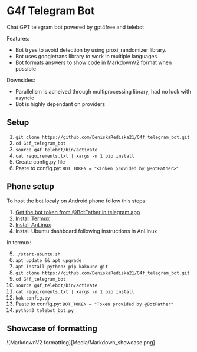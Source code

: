# G4f Telegram Bot

Chat GPT telegram bot powered by gpt4free and telebot

Features:
+ Bot tryes to avoid detection by using proxi_randomizer library.
+ Bot uses googletrans library to work in multiple languages
+ Bot formats answers to show code in MarkdownV2 format when possible

Downsides:
+ Parallelism is acheived through multiprocessing library, had no luck with asyncio
+ Bot is highly dependant on providers


## Setup
 1) ```git clone https://github.com/DeniskaRediska21/G4f_telegram_bot.git```
 2) ```cd G4f_telegram_bot```
 3) ```source g4f_telebot/bin/activate```
 4) ```cat requirements.txt | xargs -n 1 pip install```
 5) Create config.py file
 6) Paste to config.py:  ```BOT_TOKEN = "<Token provided by @BotFather>"```

## Phone setup

To host the bot localy on Android phone follow this steps:

 1) [Get the bot token from @BotFather in telegram app](https://t.me/botfather)
 2) [Install Termux](https://f-droid.org/packages/com.termux/)
 3) [Install AnLinux](https://f-droid.org/packages/exa.lnx.a/)
 4) Install Ubuntu dashboard following instructions in AnLinux

 In termux:

 5) ```./start-ubuntu.sh```
 6) ```apt update && apt upgrade```
 7) ```apt install python3 pip kakoune git```
 8) ```git clone https://github.com/DeniskaRediska21/G4f_telegram_bot.git```
 9) ```cd G4f_telegram_bot```
 10) ```source g4f_telebot/bin/activate```
 11) ```cat requirements.txt | xargs -n 1 pip install```
 12) ```kak config.py```
 13) Paste to config.py:  ```BOT_TOKEN = "Token provided by @BotFather"```
 14) ```python3 telebot_bot.py```

## Showcase of formatting

!(MarkdownV2 formattiog)[Media/Markdown_showcase.png]

